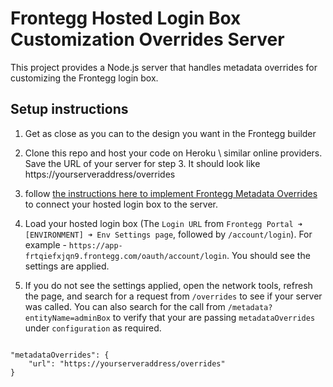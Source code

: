 # Frontegg Hosted Login Box Customization Overrides Server

This project provides a Node.js server that handles metadata overrides for customizing the Frontegg login box.

## Setup instructions

1. Get as close as you can to the design you want in the Frontegg builder

2. Clone this repo and host your code on Heroku \ similar online providers. Save the URL of your server for step 3. It should look like https://yourserveraddress/overrides

3. follow [the instructions here to implement Frontegg Metadata Overrides](https://docs.frontegg.com/docs/hosted-and-embedded-setup#getting-started-with-metadataoverrides) to connect your hosted login box to the server.

4. Load your hosted login box (The `Login URL` from `Frontegg Portal ➜ [ENVIRONMENT] ➜ Env Settings page`, followed by `/account/login`). For example - `https://app-frtqiefxjqn9.frontegg.com/oauth/account/login`. You should see the settings are applied.

5. If you do not see the settings applied, open the network tools, refresh the page, and search for a request from `/overrides` to see if your server was called. You can also search for the call from `/metadata?entityName=adminBox` to verify that your are passing `metadataOverrides` under `configuration` as required.

```

"metadataOverrides": {
    "url": "https://yourserveraddress/overrides"
}

```
